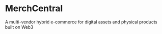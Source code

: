# MerchCentral
A multi-vendor hybrid e-commerce for digital assets and physical products built on Web3
